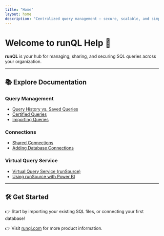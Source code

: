 ```yaml
---
title: "Home"
layout: home
description: "Centralized query management — secure, scalable, and simple."
---
```


# Welcome to runQL Help 👋

**runQL** is your hub for managing, sharing, and securing SQL queries across your organization.

---

## 📚 Explore Documentation

### Query Management
- [Query History vs. Saved Queries](query-history-vs-saved-queries)
- [Certified Queries](certified-queries)
- [Importing Queries](importing-queries)

### Connections
- [Shared Connections](shared-connections)
- [Adding Database Connections](adding-database-connections)

### Virtual Query Service
- [Virtual Query Service (runSource)](virtual-query-service)
- [Using runSource with Power BI](virtual-query-service)

---

## 🛠️ Get Started

👉 Start by importing your existing SQL files, or connecting your first database!

👉 Visit [runql.com](https://runql.com) for more product information.
